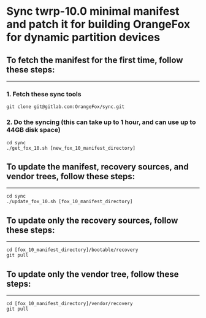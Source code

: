 # Sync twrp-10.0 minimal manifest and patch it for building OrangeFox for dynamic partition devices

## To fetch the manifest for the first time, follow these steps: ##
------------------------------------

### 1. Fetch these sync tools ###
	git clone git@gitlab.com:OrangeFox/sync.git

### 2. Do the syncing (this can take up to 1 hour, and can use up to 44GB disk space) ##
	cd sync
	./get_fox_10.sh [new_fox_10_manifest_directory]

## To update the manifest, recovery sources, and vendor trees, follow these steps: ##
----------------------------------
	cd sync
	./update_fox_10.sh [fox_10_manifest_directory]

## To update only the recovery sources, follow these steps: ##
----------------------------------
	cd [fox_10_manifest_directory]/bootable/recovery
	git pull

## To update only the vendor tree, follow these steps: ##
----------------------------------
	cd [fox_10_manifest_directory]/vendor/recovery
	git pull

